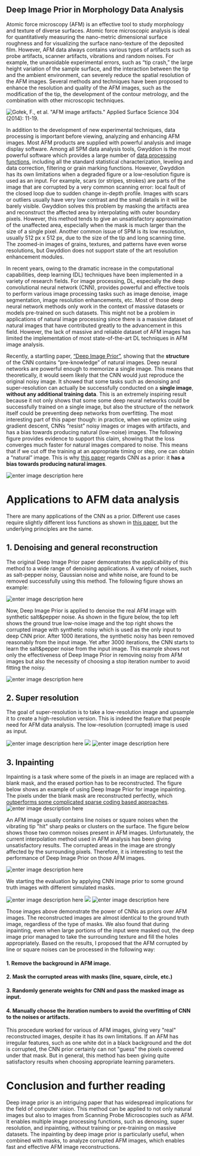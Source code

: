 ## Deep Image Prior in Morphology Data Analysis

Atomic force microscopy (AFM) is an effective tool to study morphology and texture of diverse surfaces. Atomic force microscopic analysis is ideal for quantitatively measuring the nano-metric dimensional surface roughness and for visualizing the surface nano-texture of the deposited film. However, AFM data always contains various types of artifacts such as probe artifacts, scanner artifacts, vibrations and random noises. For example, the unavoidable experimental errors, such as “tip crash,” the large height variation of the sample surface, and the interaction between the tip and the ambient environment, can severely reduce the spatial resolution of the AFM images. Several methods and techniques have been proposed to enhance the resolution and quality of the AFM images, such as the modification of the tip, the development of the contour metrology, and the combination with other microscopic techniques. 

![Gołek, F., et al. "AFM image artifacts." _Applied Surface Science_ 304 (2014): 11-19.](https://raw.githubusercontent.com/FengyuZ1994/test_imgs/master/AFM%20nosie%20demo.png)


In addition to the development of new experimental techniques, data processing is important before viewing, analyzing and enhancing AFM images. Most AFM products are supplied with powerful analysis and image display software. Among all SPM data analysis tools, Gwyddion is the most powerful software which provides a large number of [data processing functions](http://gwyddion.net/features.php#processing), including all the standard statistical characterization, leveling and data correction, filtering or grain marking functions. However, Gwyddion has its own limitations when a degraded figure or a low-resolution figure is used as an input. For example, scars (or stripes, strokes) are parts of the image that are corrupted by a very common scanning error: local fault of the closed loop due to sudden change in-depth profile. Images with scars or outliers usually have very low contrast and the small details in it will be barely visible. Gwyddion solves this problem by masking the artifacts area and reconstruct the affected area by interpolating with outer boundary pixels. However, this method tends to give an unsatisfactory approximation of the unaffected area, especially when the mask is much larger than the size of a single pixel. Another common issue of SPM is its low resolution, usually 512 px x 512 px, due to the size of the tip and long scanning time. The zoomed-in images of grains, textures, and patterns have even worse resolutions, but Gwyddion does not support state of the art resolution enhancement modules.

In recent years, owing to the dramatic increase in the computational capabilities, deep learning (DL) techniques have been implemented in a variety of research fields. For image processing, DL, especially the deep convolutional neural network (CNN), provides powerful and effective tools to perform various image processing tasks such as image denoise, image segmentation, image resolution enhancements, etc. Most of those deep neural network methods only work in the context of massive datasets or models pre-trained on such datasets. This might not be a problem in applications of natural image processing since there is a massive dataset of natural images that have contributed greatly to the advancement in this field. However, the lack of massive and reliable dataset of AFM images has limited the implementation of most state-of-the-art DL techniques in AFM image analysis.

Recently, a startling paper, [“Deep Image Prior”](http://openaccess.thecvf.com/content_cvpr_2018/html/Ulyanov_Deep_Image_Prior_CVPR_2018_paper.html), showing that the **structure** of the CNN contains “pre-knowledge” of natural images. Deep neural networks are powerful enough to memorize a single image. This means that theoretically, it would seem likely that the CNN would just reproduce the original noisy image. It showed that some tasks such as denoising and super-resolution can actually be successfully conducted on a **single image**, **without any additional training data**. This is an extremely inspiring result because it not only shows that some some deep neural networks could be successfully trained on a single image, but also the structure of the network itself could be preventing deep networks from overfitting. The most interesting part of this paper though: in practice, when we optimize using gradient descent, CNNs “resist” noisy images or images with artifacts, and has a bias towards producing natural (low-noise) images. The following figure provides evidence to support this claim, showing that the loss converges much faster for natural images compared to noise. This means that if we cut off the training at an appropriate timing or step, one can obtain a “natural” image. This is why [this paper](http://openaccess.thecvf.com/content_cvpr_2018/html/Ulyanov_Deep_Image_Prior_CVPR_2018_paper.html) regards CNN as a prior: it **has a bias towards producing natural images**.

![enter image description here](https://i0.wp.com/mlexplained.com/wp-content/uploads/2018/01/learning_curves.png?w=774)


# Applications to AFM data analysis

There are many applications of the CNN as a prior. Different use cases require slightly different loss functions as shown in [this paper](http://openaccess.thecvf.com/content_cvpr_2018/html/Ulyanov_Deep_Image_Prior_CVPR_2018_paper.html), but the underlying principles are the same.

## 1. Denoising and general reconstruction
The original Deep Image Prior paper demonstrates the applicability of this method to a wide range of denoising applications. A variety of noises,  such as salt-pepper noisy, Gaussian noise and white noise, are found to be removed successfully using this method. The following figure shows an example: 

![enter image description here](https://i1.wp.com/mlexplained.com/wp-content/uploads/2018/01/denoising_example.png?w=1076)

Now, Deep Image Prior is applied to denoise the real AFM image with synthetic salt&pepper noise. As shown in the figure below, the top left shows the ground true low-noise image and the top right shows the corrupted image with synthetic noisy which is used as the only input to deep CNN prior. After 1000 iterations, the synthetic noisy has been removed reasonably from the input image. Yet after 3000 iterations, the CNN starts to learn the salt&pepper noise from the input image. This example shows not only the effectiveness of Deep Image Prior in removing noisy from AFM images but also the necessity of choosing a stop iteration number to avoid fitting the noisy. 

![enter image description here](https://raw.githubusercontent.com/FengyuZ1994/test_imgs/master/de13.png)

## 2. **Super resolution**

The goal of super-resolution is to take a low-resolution image and upsample it to create a high-resolution version. This is indeed the feature that people need for AFM data analysis. The low-resolution (corrupted) image is used as input. 

![enter image description here](https://raw.githubusercontent.com/FengyuZ1994/test_imgs/master/SR.001.png)
![](https://raw.githubusercontent.com/FengyuZ1994/test_imgs/master/SR.002.png)
![enter image description here](https://raw.githubusercontent.com/FengyuZ1994/test_imgs/master/SR1.png)


## 3. Inpainting

Inpainting is a task where some of the pixels in an image are replaced with a blank mask, and the erased portion has to be reconstructed. The figure below shows an example of using Deep Image Prior for image inpainting. The pixels under the blank mask are reconstructed perfectly, which [outperforms some complicated sparse coding based approaches](http://mlexplained.com/2018/01/18/paper-dissected-deep-image-prior-explained/). 
![enter image description here](https://i0.wp.com/mlexplained.com/wp-content/uploads/2018/01/inpainting_example.png?w=1056)

An AFM image usually contains line noises or square noises when the vibrating tip "hit" sharp peaks or clusters on the surface. The figure below shows those two common noises present in AFM images. Unfortunately, the current interpolation method used in AFM analysis has been giving unsatisfactory results. The corrupted areas in the image are strongly affected by the surrounding pixels. Therefore, it is interesting to test the performance of Deep Image Prior on those AFM images. 

![enter image description here](https://raw.githubusercontent.com/FengyuZ1994/test_imgs/master/line&square%20noises.png.001.png)

We starting the evaluation by applying CNN image prior to some ground truth images with different simulated masks. 

![enter image description here](https://raw.githubusercontent.com/FengyuZ1994/test_imgs/master/Inpainting1.png)
![](https://raw.githubusercontent.com/FengyuZ1994/test_imgs/master/Inpainting2.png)
![enter image description here](https://raw.githubusercontent.com/FengyuZ1994/test_imgs/master/Inpainting3.png)

Those images above demonstrate the power of CNNs as priors over AFM images. The reconstructed images are almost identical to the ground truth image, regardless of the type of masks. We also found that during inpainting, even when large portions of the input were masked out, the deep image prior managed to take the surrounding texture and fill the holes appropriately. Based on the results, I proposed that the AFM corrupted by line or square noises can be processed in the following way: 
#### 1. Remove the background in AFM image.
#### 2. Mask the corrupted areas with masks (line, square, circle, etc.)
#### 3. Randomly generate weights for CNN and pass the masked image as input.
#### 4. Manually choose the iteration numbers to avoid the overfitting of CNN to the noises or artifacts. 
This procedure worked for various of AFM images, giving very "real" reconstructed images, despite it has its own limitations. If an AFM has irregular features, such as one white dot in a black background and the dot is corrupted, the CNN prior certainly can not "guess" the pixels covered under that mask. But in general, this method has been giving quite satisfactory results when choosing appropriate learning parameters.  



# Conclusion and further reading

Deep image prior is an intriguing paper that has widespread implications for the field of computer vision. This method can be applied to not only natural images but also to images from Scanning Probe Microscopies such as AFM. It enables multiple image processing functions, such as denosing, super resolution, and inpainting, without training or pre-training on massive datasets. The inpainting by deep image prior is particularly useful, when combined with masks, to analyze corrupted AFM images, which enables fast and effective AFM image reconstructions. 

